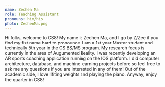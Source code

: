 ```yaml
---
name: Zechen Ma
role: Teaching Assistant
pronouns: him/his
photo: ZechenMa.png
---
```


Hi folks, welcome to CS8! My name is Zechen Ma, and I go by Z/Zee if you find my fist name hard to pronounce. 
I am a 1st year Master student and technically 5th year in the CS BS/MS program. 
My research focus is currently in the area of Augumented Reality. I was recently developing an AR sports coaching application running on the IOS platform. 
I did computer architecture, database, and machine learning projects before so feel free to ask me any questions if you are interested in any of them!
Out of the academic side, I love lifiting weights and playing the piano. Anyway, enjoy the quarter in CS8!

